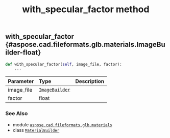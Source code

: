﻿---
title: with_specular_factor method
second_title: Aspose.CAD for Python via .NET API References
description: 
type: docs
weight: 240
url: /python-net/aspose.cad.fileformats.glb.materials/materialbuilder/with_specular_factor/
is_root: false
---

## with_specular_factor {#aspose.cad.fileformats.glb.materials.ImageBuilder-float}





```python
def with_specular_factor(self, image_file, factor):
    ...
```


| Parameter | Type | Description |
| :- | :- | :- |
| image_file | [`ImageBuilder`](/cad/python-net/aspose.cad.fileformats.glb.materials/imagebuilder) |  |
| factor | float |  |



### See Also
* module [`aspose.cad.fileformats.glb.materials`](../../)
* class [`MaterialBuilder`](/cad/python-net/aspose.cad.fileformats.glb.materials/materialbuilder)
